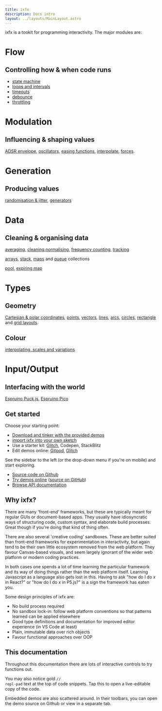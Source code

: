```yaml
---
title: ixfx
description: Docs intro
layout: ../layouts/MainLayout.astro
---
```


ixfx is a tookit for programming interactivity. The major modules are:

<div class="wrappedBoxContainer mini">
  <div>
    <h1>Flow</h1>
    <h2>Controlling how & when code runs</h2>
    <ul class="list">
      <li><a href="./flow/stateMachine/">state machine</a></li>
      <li><a href="./flow/loops/">loops and intervals</a></li>
      <li><a href="./flow/delay/#timeout">timeouts</a></li>
      <li><a href="./flow/flow/#debounce">debounce</a></li>
      <li><a href="./flow/flow/#throttle">throttling</a></li>
    </ul>
  </div>
  <div>
    <h1>Modulation</h1>
    <h2>Influencing & shaping values</h2>

[ADSR envelope](./modulation/envelope/),
[oscillators](./modulation/oscillator/),
[easing functions](./modulation/easing/), [interpolate](./modulation/interpolate/), [forces](./modulation/forces/).

</div>

<div>
  <h1>Generation</h1>
  <h2>Producing values</h2>

[randomisation & jitter](./gen/random/), [generators](./gen/generator/)

</div>
<div>
    <h1>Data</h1>
    <h2>Cleaning & organising data</h2>

[averaging](./data/averaging/),
[cleaning](./data/cleanup/),[normalising](./data/normalising/),
[frequency counting](./data/frequency/), [tracking](./data/trackers/)

[arrays](./data/arrays/), [stack](./data/collections/stack/), [maps](./data/collections/map/) and
[queue](./data/collections/queue/) collections

[pool](./data/pool/), [expiring map](./data/collections/expiringMap/)

</div>
<div>
    <h1>Types</h1>
    <h2>Geometry</h2>

[Cartesian & polar coordinates](./types/geometry/units/),
[points](./types/geometry/point/), [vectors](./types/geometry/vector/), [lines](./types/geometry/line/),
[arcs](./types/geometry/arc/), [circles](./types/geometry/circle/),
[rectangle](./types/geometry/rect/) and [grid layouts](./types/geometry/grid/).

<h2>Colour</h2>

[interpolating, scales and variations](./types/colour/)

</div>

<div>
  <h1>Input/Output</h1>
  <h2>Interfacing with the world</h2>

[Espruino Puck.js](./io/espruino-puck/), [Espruino Pico](./io/espruino-pico/)

</div>
</div>

## Get started

Choose your starting point:

- [Download and tinker with the provided demos](https://github.com/clinth/ixfx-demos/)
- [import ixfx into your own sketch](./importing)
- Use a starter kit:
  [Glitch](https://glitch.com/edit/#!/ixfx-starter-url?path=script.js%3A15%3A0),
  Codepen, StackBlitz
- Edit demos online:
  [Gitpod](https://gitpod.io/#https://github.com/ClintH/ixfx-demos),
  [Glitch](https://glitch.com/edit/#!/ixfx-demos)

See the sidebar to the left (or the drop-down menu if you're on mobile) and
start exploring.

- [Source code on Github](https://github.com/ClintH/ixfx)
- [Try demos online](https://clinth.github.io/ixfx-demos/)
  ([source on GitHub](https://github.com/clinth/ixfx-demos/))
- [Browse API documentation](https://clinth.github.io/ixfx/)

## Why ixfx?

There are many 'front-end' frameworks, but these are typically meant for regular
GUIs or document-based apps. They usually have idiosyncratic ways of structuring
code, custom syntax, and elaborate build processes. Great though if you're doing
that kind of thing often.

There are also several 'creative coding' sandboxes. These are better suited than
front-end frameworks for experimentation in interactivity, but again tend to be
their own little ecosystem removed from the web platform. They favour
Canvas-based visuals, and seem largely ignorant of the wider web platform or
modern coding practices.

In both cases one spends a lot of time learning the particular framework and its
way of doing things rather than the web platform itself. Learning Javascript as
a language also gets lost in this. Having to ask "how do I do _x_ in React?" or
"how do I do _x_ in P5.js?" is a sign the framework has eaten you.

Some design principles of ixfx are:

- No build process required
- No sandbox lock-in: follow web platform conventions so that patterns learned
  can be applied elsewhere
- Good type definitions and documentation for improved editor experience (in VS
  Code at least)
- Plain, immutable data over rich objects
- Favour functional approaches over OOP

## This documentation

Throughout this documentation there are lots of interactive controls to try
functions out.

You may also notice gold <code style="color: var(--yellow)">// repl-pad</code>
text at the top of code snippets. Tap this to open a live-editable copy of the
code.

Embedded demos are also scattered around. In their toolbars, you can open the
demo source on Github or view in a separate tab.
